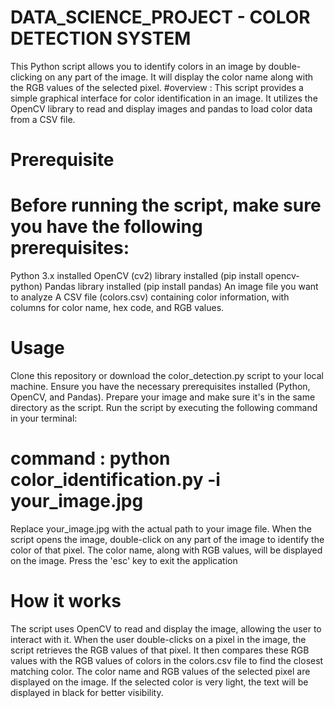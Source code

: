# DATA_SCIENCE_PROJECT - COLOR DETECTION SYSTEM
This Python script allows you to identify colors in an image by double-clicking on any part of the image. It will display the color name along with the RGB values of the selected pixel.
#overview :
This script provides a simple graphical interface for color identification in an image. It utilizes the OpenCV library to read and display images and pandas to load color data from a CSV file.


# Prerequisite
# Before running the script, make sure you have the following prerequisites:

Python 3.x installed
OpenCV (cv2) library installed (pip install opencv-python)
Pandas library installed (pip install pandas)
An image file you want to analyze
A CSV file (colors.csv) containing color information, with columns for color name, hex code, and RGB values.


# Usage
Clone this repository or download the color_detection.py script to your local machine.
Ensure you have the necessary prerequisites installed (Python, OpenCV, and Pandas).
Prepare your image and make sure it's in the same directory as the script.
Run the script by executing the following command in your terminal:
# command : python color_identification.py -i your_image.jpg
Replace your_image.jpg with the actual path to your image file.
When the script opens the image, double-click on any part of the image to identify the color of that pixel. The color name, along with RGB values, will be displayed on the image.
Press the 'esc' key to exit the application


# How it works 
The script uses OpenCV to read and display the image, allowing the user to interact with it.
When the user double-clicks on a pixel in the image, the script retrieves the RGB values of that pixel.
It then compares these RGB values with the RGB values of colors in the colors.csv file to find the closest matching color.
The color name and RGB values of the selected pixel are displayed on the image.
If the selected color is very light, the text will be displayed in black for better visibility.




